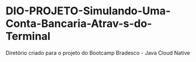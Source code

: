 # DIO-PROJETO-Simulando-Uma-Conta-Bancaria-Atrav-s-do-Terminal
Diretório criado para o projeto do Bootcamp Bradesco - Java Cloud Native
